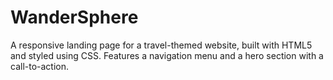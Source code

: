 # WanderSphere
A responsive landing page for a travel-themed website, built with HTML5 and styled using CSS. Features a navigation menu and a hero section with a call-to-action.
